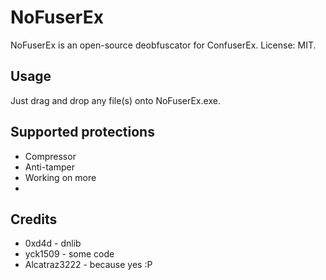 # NoFuserEx
NoFuserEx is an open-source deobfuscator for ConfuserEx.
License: MIT.

## Usage
Just drag and drop any file(s) onto NoFuserEx.exe.

## Supported protections
* Compressor
* Anti-tamper
* Working on more
* 
## Credits
* 0xd4d - dnlib
* yck1509 - some code
* Alcatraz3222 - because yes :P
